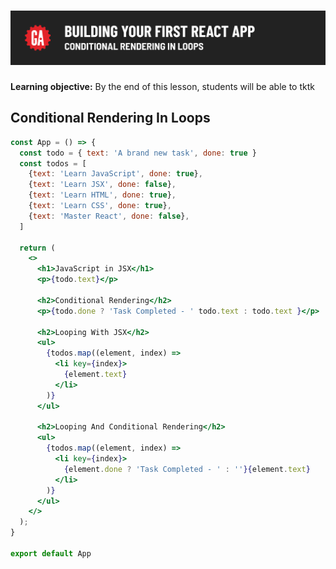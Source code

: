 # ![Building Your First React App - Conditional Rendering In Loops](./assets/hero.png)

**Learning objective:** By the end of this lesson, students will be able to tktk

## Conditional Rendering In Loops

```jsx
const App = () => {
  const todo = { text: 'A brand new task', done: true }
  const todos = [
    {text: 'Learn JavaScript', done: true},
    {text: 'Learn JSX', done: false},
    {text: 'Learn HTML', done: true},
    {text: 'Learn CSS', done: true},
    {text: 'Master React', done: false},
  ]

  return (
    <>
      <h1>JavaScript in JSX</h1>
      <p>{todo.text}</p>

      <h2>Conditional Rendering</h2>
      <p>{todo.done ? 'Task Completed - ' todo.text : todo.text }</p>

      <h2>Looping With JSX</h2>
      <ul>
        {todos.map((element, index) =>
          <li key={index}>
            {element.text}
          </li>
        )}
      </ul>

      <h2>Looping And Conditional Rendering</h2>
      <ul>
        {todos.map((element, index) => 
          <li key={index}>
            {element.done ? 'Task Completed - ' : ''}{element.text}
          </li>
        )}
      </ul>
    </>
  );
}

export default App
```